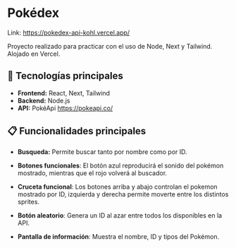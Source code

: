 # Pokédex

Link: https://pokedex-api-kohl.vercel.app/

Proyecto realizado para practicar con el uso de Node, Next y Tailwind. Alojado en Vercel.

## 🚀 Tecnologías principales

- **Frontend:** React, Next, Tailwind
- **Backend:** Node.js
- **API:** PokéApi https://pokeapi.co/

## 📋 Funcionalidades principales

- **Busqueda:** Permite buscar tanto por nombre como por ID.

- **Botones funcionales**: El botón azul reproducirá el sonido del pokémon mostrado, mientras que el rojo volverá al buscador.

- **Cruceta funcional**: Los botones arriba y abajo controlan el pokemon mostrado por ID, izquierda y derecha permite moverte entre los distintos sprites.

- **Botón aleatorio**: Genera un ID al azar entre todos los disponibles en la API.

- **Pantalla de información**: Muestra el nombre, ID y tipos del Pokémon.
